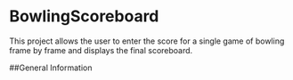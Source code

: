 # BowlingScoreboard
This project allows the user to enter the score for a single game of bowling frame by frame and displays the final scoreboard.

##General Information

